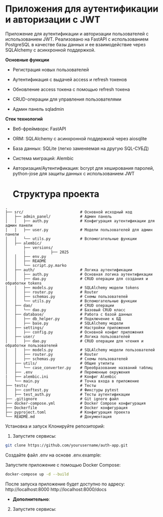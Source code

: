 # Приложения для аутентификации и авторизации с JWT

Приложение для аутентификации и авторизации пользователей с использованием JWT. Реализовано на FastAPI с использованием PostgreSQL в качестве базы данных и ее взаимодействие через SQLAlchemy с асинхронной поддержкой.

**Основные функции**

- Регистрация новых пользователей

- Аутентификация с выдачей access и refresh токенов

- Обновление access токена с помощью refresh токена

- CRUD-операции для управления пользователями

- Админ панель sqladmin 

**Стек технологий**

- Веб-фреймворк: FastAPI

- ORM: SQLAlchemy с асинхронной поддержкой через aiosqlite
  
- База данных: SQLite (легко заменяемая на другую SQL-СУБД)
  
- Система миграций: Alembic
  
- Авторизация/Аутентификация: bcrypt для хеширования паролей, python-jose для защиты данных с использованием JWT

  # Структура проекта

```
.
├── src/                         # Основной исходный код
│   ├── admin_panel/             # Админ панель
│   │   ├── auth.py              # Конфигурация аутентификации для админ панели
│   │   ├── user.py              # Модели пользователей для админ панели
│   │   └── utils.py             # Вспомогательные функции
│   ├── alembic/                 
│       ├── versions/            
│       |           ├── 2025     
│   │   ├── env.py               
│   │   ├── README          
│   │   └── script.py.marko   
│   ├── auth/                    # Логика аутентификации
│   │   ├── auth.py              # Основная логика аутентификации
│   │   ├── dao.py               # CRUD операции для создания и обработки tokens
│   │   ├── models.py            # SQLAlchemy модели tokens
│   │   ├── router.py            # Router
│   │   ├── schemas.py           # Схемы пользователей
│   │   └── utils.py             # Вспомогательные функции
│   ├── dao/                     # CRUD операции
│   │   └── dao.py               # Базовый CRUD класс
│   ├── database/                # Работа с базой данных
│   │   ├── db_helper.py         # Подключение к БД
│   │   ├── base.py              # SQLAlchemy модели
│   ├── settings/                # Настройки приложения
│   │   ├── config.py            # Основной конфиг приложения
│   ├── user/                    # Логика пользователей
│   │   ├── dao.py               # CRUD операции для чтения и обработки пользователей
│   │   ├── models.py            # SQLAlchemy модели пользователей
│   │   ├── router.py            # Router
│   │   ├── schemas.py           # Схемы пользователей
│   ├── utils/                   # Общие утилиты
│   │   └── case_converter.py    # Преобразование названий таблиц
│   ├── .env                     # Переменные окружения
|   ├── alembic.ini              # Конфиг Alembic
│   └── main.py                  # Точка входа в приложение
├── tests/                       # Тесты
│   ├── conftest.py              # Фикстуры pytest
│   ├── test_auth.py             # Тесты аутентификации
├── .gitignore                   # Git ignore файл
├── docker-compose.yml           # Docker Compose конфигурация
├── Dockerfile                   # Docker конфигурация
├── pyproject.toml               # Конфигурация проекта
└── README.md                    # Документация
```

Установка и запуск
Клонируйте репозиторий:

1. Запустите сервисы:
```bash
git clone https://github.com/yourusername/auth-app.git
```
Создайте файл .env на основе .env.example:

Запустите приложение с помощью Docker Compose:

```bash
docker-compose up -d --build
```

После запуска приложение будет доступно по адресу:
http://localhost:8000
http://localhost:8000/docs

- **Дополнительно**: 
2. Запустите сервисы:

